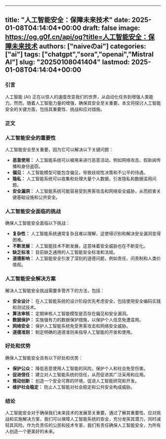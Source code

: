 
---
title: "人工智能安全：保障未来技术"
date: 2025-01-08T04:14:04+00:00
draft: false
image: https://og.g0f.cn/api/og?title=人工智能安全：保障未来技术
authors: ["naiveのai"]
categories: ["ai"]
tags: ["chatgpt","sora","openai","Mistral AI"]
slug: "20250108041404"
lastmod: 2025-01-08T04:14:04+00:00
---
### 引言

人工智能 (AI) 正在以惊人的速度改变我们的世界，从自动化任务到增强人类能力。然而，随着人工智能力量的增强，确保其安全至关重要。本文将探讨人工智能安全的关键方面，包括其重要性、挑战和应对措施。

### 正文

### 人工智能安全的重要性

人工智能安全至关重要，因为它可以解决以下关键问题：

- **恶意使用：** 人工智能系统可以被用来进行恶意活动，例如网络攻击、假新闻传播和身份盗窃。
- **偏见：** 人工智能模型可能包含偏见，导致歧视性决策和不公平的待遇。
- **隐私：** 人工智能系统可以收集和处理大量个人数据，引发隐私和数据滥用问题。
- **安全漏洞：** 人工智能系统可能容易受到黑客攻击和网络安全威胁，从而损害关键基础设施和公共安全。

### 人工智能安全面临的挑战

确保人工智能安全面临以下挑战：

- **复杂性：** 人工智能系统通常复杂且难以理解，这使得识别和解决安全漏洞变得困难。
- **不断发展：** 人工智能技术不断发展，这意味着安全威胁也在不断变化。
- **缺乏标准：** 目前缺乏通用的人工智能安全标准和法规。
- **道德影响：** 人工智能安全引发了深刻的道德问题，例如责任、问责制和人类价值观。

### 人工智能安全解决方案

解决人工智能安全挑战需要多管齐下的方法，包括：

- **安全设计：** 在人工智能系统的设计阶段优先考虑安全，包括使用安全编码实践和测试技术。
- **算法审核：** 定期审核人工智能模型是否存在偏见和安全漏洞。
- **数据保护：** 实施强有力的数据保护措施，以保护个人信息免遭滥用。
- **网络安全：** 保护人工智能系统免受黑客攻击和网络安全威胁。
- **道德准则：** 制定明确的道德准则来指导人工智能的开发和使用。

### 好处和优势

确保人工智能安全具有以下好处和优势：

- **保护公众：** 降低恶意使用人工智能的风险，保护个人和社会免受伤害。
- **促进信任：** 建立对人工智能系统的信任，从而促进其广泛采用和应用。
- **推动创新：** 创造一个安全可靠的环境，促进人工智能研究和开发。
- **维护社会稳定：** 防止人工智能对社会稳定和公共安全构成威胁。

### 结论

人工智能安全对于确保我们未来技术的发展至关重要。通过了解其重要性、应对挑战和实施解决方案，我们可以保障人工智能系统的安全，充分发挥其潜力，同时减轻其风险。作为负责任的公民和技术专家，我们有责任确保人工智能安全，为所有人创造一个更美好的未来。